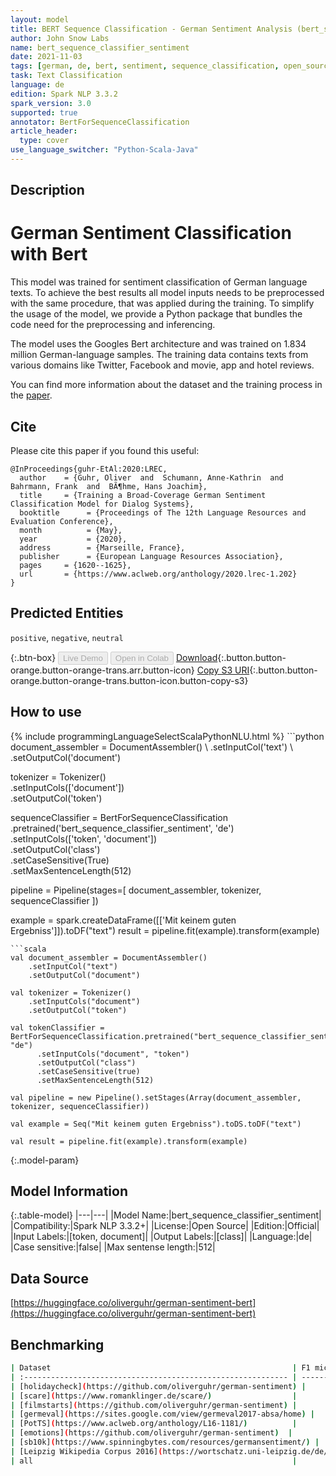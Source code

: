 ```yaml
---
layout: model
title: BERT Sequence Classification - German Sentiment Analysis (bert_sequence_classifier_sentiment)
author: John Snow Labs
name: bert_sequence_classifier_sentiment
date: 2021-11-03
tags: [german, de, bert, sentiment, sequence_classification, open_source]
task: Text Classification
language: de
edition: Spark NLP 3.3.2
spark_version: 3.0
supported: true
annotator: BertForSequenceClassification
article_header:
  type: cover
use_language_switcher: "Python-Scala-Java"
---
```


## Description

# German Sentiment Classification with Bert

This model was trained for sentiment classification of German language texts. To achieve the best results all model inputs needs to be preprocessed with the same procedure, that was applied during the training. To simplify the usage of the model,
we provide a Python package that bundles the code need for the preprocessing and inferencing.

The model uses the Googles Bert architecture and was trained on 1.834 million German-language samples. The training data contains texts from various domains like Twitter, Facebook and movie, app and hotel reviews.

You can find more information about the dataset and the training process in the [paper](https://www.lrec-conf.org/proceedings/lrec2020/pdf/2020.lrec-1.202.pdf).

## Cite

Please cite this paper if you found this useful:

```
@InProceedings{guhr-EtAl:2020:LREC,
  author    = {Guhr, Oliver  and  Schumann, Anne-Kathrin  and  Bahrmann, Frank  and  BÃ¶hme, Hans Joachim},
  title     = {Training a Broad-Coverage German Sentiment Classification Model for Dialog Systems},
  booktitle      = {Proceedings of The 12th Language Resources and Evaluation Conference},
  month          = {May},
  year           = {2020},
  address        = {Marseille, France},
  publisher      = {European Language Resources Association},
  pages     = {1620--1625},
  url       = {https://www.aclweb.org/anthology/2020.lrec-1.202}
}
```

## Predicted Entities

`positive`, `negative`, `neutral`

{:.btn-box}
<button class="button button-orange" disabled>Live Demo</button>
<button class="button button-orange" disabled>Open in Colab</button>
[Download](https://s3.amazonaws.com/auxdata.johnsnowlabs.com/public/models/bert_sequence_classifier_sentiment_de_3.3.2_3.0_1635941038799.zip){:.button.button-orange.button-orange-trans.arr.button-icon}
[Copy S3 URI](s3://auxdata.johnsnowlabs.com/public/models/bert_sequence_classifier_sentiment_de_3.3.2_3.0_1635941038799.zip){:.button.button-orange.button-orange-trans.button-icon.button-copy-s3}

## How to use



<div class="tabs-box" markdown="1">
{% include programmingLanguageSelectScalaPythonNLU.html %}
```python
document_assembler = DocumentAssembler() \
    .setInputCol('text') \
    .setOutputCol('document')

tokenizer = Tokenizer() \
    .setInputCols(['document']) \
    .setOutputCol('token')

sequenceClassifier = BertForSequenceClassification \
      .pretrained('bert_sequence_classifier_sentiment', 'de') \
      .setInputCols(['token', 'document']) \
      .setOutputCol('class') \
      .setCaseSensitive(True) \
      .setMaxSentenceLength(512)

pipeline = Pipeline(stages=[
    document_assembler,
    tokenizer,
    sequenceClassifier
])

example = spark.createDataFrame([['Mit keinem guten Ergebniss']]).toDF("text")
result = pipeline.fit(example).transform(example)
```
```scala
val document_assembler = DocumentAssembler()
    .setInputCol("text")
    .setOutputCol("document")

val tokenizer = Tokenizer()
    .setInputCols("document")
    .setOutputCol("token")

val tokenClassifier = BertForSequenceClassification.pretrained("bert_sequence_classifier_sentiment", "de")
      .setInputCols("document", "token")
      .setOutputCol("class")
      .setCaseSensitive(true)
      .setMaxSentenceLength(512)

val pipeline = new Pipeline().setStages(Array(document_assembler, tokenizer, sequenceClassifier))

val example = Seq("Mit keinem guten Ergebniss").toDS.toDF("text")

val result = pipeline.fit(example).transform(example)
```
</div>

{:.model-param}
## Model Information

{:.table-model}
|---|---|
|Model Name:|bert_sequence_classifier_sentiment|
|Compatibility:|Spark NLP 3.3.2+|
|License:|Open Source|
|Edition:|Official|
|Input Labels:|[token, document]|
|Output Labels:|[class]|
|Language:|de|
|Case sensitive:|false|
|Max sentense length:|512|

## Data Source

[https://huggingface.co/oliverguhr/german-sentiment-bert](https://huggingface.co/oliverguhr/german-sentiment-bert)

## Benchmarking

```bash
| Dataset                                                      | F1 micro Score |
| :----------------------------------------------------------- | -------------: |
| [holidaycheck](https://github.com/oliverguhr/german-sentiment) |         0.9568 |
| [scare](https://www.romanklinger.de/scare/)                  |         0.9418 |
| [filmstarts](https://github.com/oliverguhr/german-sentiment) |         0.9021 |
| [germeval](https://sites.google.com/view/germeval2017-absa/home) |         0.7536 |
| [PotTS](https://www.aclweb.org/anthology/L16-1181/)          |         0.6780 |
| [emotions](https://github.com/oliverguhr/german-sentiment)  |         0.9649 |
| [sb10k](https://www.spinningbytes.com/resources/germansentiment/) |         0.7376 |
| [Leipzig Wikipedia Corpus 2016](https://wortschatz.uni-leipzig.de/de/download/german) |         0.9967 |
| all                                                          |         0.9639 |
```